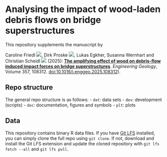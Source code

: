 # Analysing the impact of wood-laden debris flows on bridge superstructures

This repository supplements the manuscript by

Caroline Friedl
[![](https://info.orcid.org/wp-content/uploads/2019/11/orcid_16x16.png)](https://orcid.org/0000-0003-4030-0393),
Dirk Proske
[![](https://info.orcid.org/wp-content/uploads/2019/11/orcid_16x16.png)](https://orcid.org/0000-0001-6776-920X),
Lukas Egkher, Susanna Wernhart and Christian Scheidl
[![](https://info.orcid.org/wp-content/uploads/2019/11/orcid_16x16.png)](https://orcid.org/0000-0002-5625-6238)
(2025): [**The amplifying effect of wood on debris-flow induced impact forces on bridge
superstructures**](https://www.sciencedirect.com/science/article/pii/S0013795225004089). *Engineering Geology*, Volume 357, 108312. [doi:10.1016/j.enggeo.2025.108312](https://doi.org/10.1016/j.enggeo.2025.108312)).

## Repo structure

The general repo structure is as follows: - `dat`: data sets - `dev`: development (scripts) - `doc`:
documentation, figures and symbols - `plt`: plots

## Data

This repository contains binary R data files. If you have [Git LFS](https://git-lfs.com/) installed,
you can simply clone the full repo using `git clone`. If not, download and install the Git LFS
extension and update the cloned repository with `git lfs fetch --all` and `git lfs pull`.
